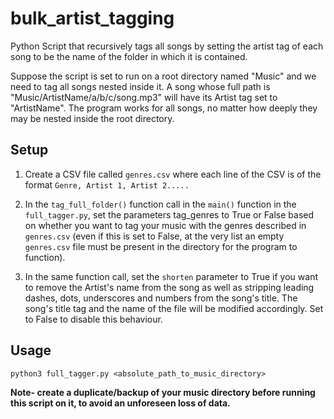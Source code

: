 # bulk_artist_tagging
Python Script that recursively tags all songs by setting the artist tag of each song to be the name of the folder in which it is contained.  
  
Suppose the script is set to run on a root directory named "Music" and we need to tag all songs nested inside it. A song whose full path is "Music/ArtistName/a/b/c/song.mp3" will have its Artist tag set to "ArtistName". The program works for all songs, no matter how deeply they may be nested inside the root directory.  

## Setup  
1. Create a CSV file called `genres.csv` where each line of the CSV is of the format `Genre, Artist 1, Artist 2.....`  

2. In the `tag_full_folder()` function call in the `main()` function in the `full_tagger.py`, set the parameters tag_genres to True or False based on whether you want to tag your music with the genres described in `genres.csv` (even if this is set to False, at the very list an empty `genres.csv` file must be present in the directory for the program to function). 
3. In the same function call, set the `shorten` parameter to True if you want to remove the Artist's name from the song as well as stripping leading dashes, dots, underscores and numbers from the song's title. The song's title tag and the name of the file will be modified  accordingly. Set to False to disable this behaviour.

## Usage  
`python3 full_tagger.py <absolute_path_to_music_directory>`  
  
**Note- create a duplicate/backup of your music directory before running this script on it, to avoid an unforeseen loss of data.**
 